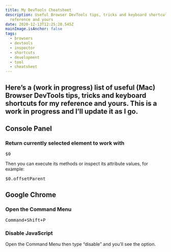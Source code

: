 ```yaml
---
title: My DevTools Cheatsheet
description: Useful Browser DevTools tips, tricks and keyboard shortcuts for my
  reference and yours
date: 2020-12-13T12:25:28.545Z
mainImage.isAnchor: false
tags:
  - browsers
  - devtools
  - inspector
  - shortcuts
  - development
  - tool
  - cheatsheet
---
```

Here’s a (work in progress) list of useful (Mac) Browser DevTools tips, tricks and keyboard shortcuts for my reference and yours. This is a work in progress and I’ll update it as I go.
---

## Console Panel

### Return currently selected element to work with

<kbd>$0</kbd>

Then you can execute its methods or inspect its attribute values, for example: 

<kbd>$0.offsetParent</kbd>

## Google Chrome

### Open the Command Menu

<kbd>Command+Shift+P</kbd>

### Disable JavaScript

Open the Command Menu then type “disable” and you’ll see the option.

